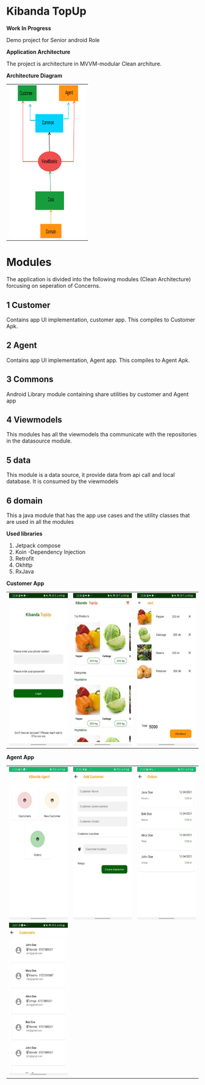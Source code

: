 # Kibanda TopUp

**Work In Progress**

Demo project for Senior android Role


**Application Architecture**

The project is architecture in MVVM-modular Clean architure.


**Architecture Diagram**

<table>
<tr>
<td>
<img  width="200" height="400" src="archicture.png"/>
</td>

</tr>
</table>

# Modules
The application is divided into the following modules (Clean Architecture) forcusing on seperation of Concerns.

## 1 Customer

Contains app UI implementation, customer app. This compiles to Customer Apk.

## 2 Agent

Contains app UI implementation, Agent app. This compiles to Agent Apk.

## 3 Commons

Android Library module containing share utilities by customer and Agent app

## 4 Viewmodels

This modules has all the viewmodels tha communicate with the repositories in the datasource module.

## 5 data

This module is a data source, it provide data from api call and local database. It is consumed by the viewmodels

## 6 domain

This a java module that has the app use cases and the utility classes that are used in all the modules


**Used libraries**

1. Jetpack compose
2. Koin -Dependency Injection
3. Retrofit
4. Okhttp
5. RxJava


**Customer App**

<table>
<tr>
<td>
<img  width="200" height="400" src="3.jpg"/>
</td>
<td>
<img  width="200" height="400" src="2.jpg">
</td>
<td>
<img  width="200" height="400" src="1.jpg"/>
</td>
</tr>
</table>


**Agent App**

<table>
<tr>
<td>
<img  width="200" height="400" src="4.jpg"/>
</td>
<td>
<img  width="200" height="400" src="6.jpg"/>
</td>
<td>
<img  width="200" height="400" src="5.jpg"/>
</td>
</tr>
<td>
<img  width="200" height="400" src="8.jpg"/>
</td>
<td>
</tr>
</table>
